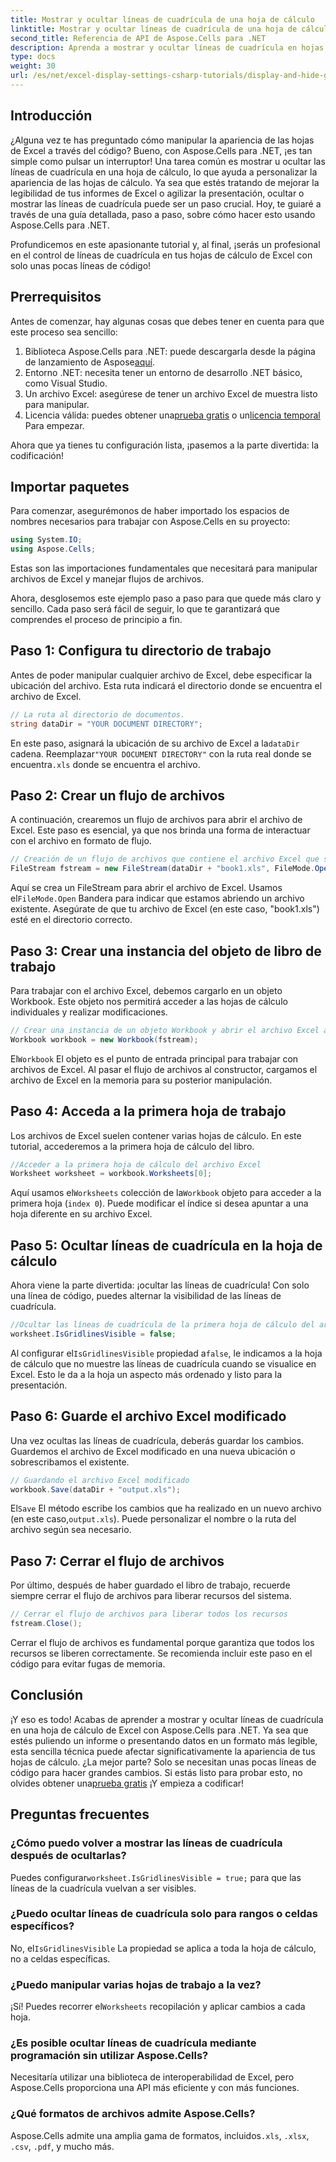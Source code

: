 ```yaml
---
title: Mostrar y ocultar líneas de cuadrícula de una hoja de cálculo
linktitle: Mostrar y ocultar líneas de cuadrícula de una hoja de cálculo
second_title: Referencia de API de Aspose.Cells para .NET
description: Aprenda a mostrar y ocultar líneas de cuadrícula en hojas de cálculo de Excel con Aspose.Cells para .NET. Tutorial paso a paso con ejemplos de código y explicaciones.
type: docs
weight: 30
url: /es/net/excel-display-settings-csharp-tutorials/display-and-hide-gridlines-of-worksheet/
---
```

## Introducción

¿Alguna vez te has preguntado cómo manipular la apariencia de las hojas de Excel a través del código? Bueno, con Aspose.Cells para .NET, ¡es tan simple como pulsar un interruptor! Una tarea común es mostrar u ocultar las líneas de cuadrícula en una hoja de cálculo, lo que ayuda a personalizar la apariencia de las hojas de cálculo. Ya sea que estés tratando de mejorar la legibilidad de tus informes de Excel o agilizar la presentación, ocultar o mostrar las líneas de cuadrícula puede ser un paso crucial. Hoy, te guiaré a través de una guía detallada, paso a paso, sobre cómo hacer esto usando Aspose.Cells para .NET.

Profundicemos en este apasionante tutorial y, al final, ¡serás un profesional en el control de líneas de cuadrícula en tus hojas de cálculo de Excel con solo unas pocas líneas de código!

## Prerrequisitos

Antes de comenzar, hay algunas cosas que debes tener en cuenta para que este proceso sea sencillo:

1.  Biblioteca Aspose.Cells para .NET: puede descargarla desde la página de lanzamiento de Aspose[aquí](https://releases.aspose.com/cells/net/).
2. Entorno .NET: necesita tener un entorno de desarrollo .NET básico, como Visual Studio.
3. Un archivo Excel: asegúrese de tener un archivo Excel de muestra listo para manipular.
4.  Licencia válida: puedes obtener una[prueba gratis](https://releases.aspose.com/) o un[licencia temporal](https://purchase.aspose.com/temporary-license/) Para empezar.

Ahora que ya tienes tu configuración lista, ¡pasemos a la parte divertida: la codificación!

## Importar paquetes

Para comenzar, asegurémonos de haber importado los espacios de nombres necesarios para trabajar con Aspose.Cells en su proyecto:

```csharp
using System.IO;
using Aspose.Cells;
```

Estas son las importaciones fundamentales que necesitará para manipular archivos de Excel y manejar flujos de archivos.

Ahora, desglosemos este ejemplo paso a paso para que quede más claro y sencillo. Cada paso será fácil de seguir, lo que te garantizará que comprendes el proceso de principio a fin.

## Paso 1: Configura tu directorio de trabajo

Antes de poder manipular cualquier archivo de Excel, debe especificar la ubicación del archivo. Esta ruta indicará el directorio donde se encuentra el archivo de Excel.

```csharp
// La ruta al directorio de documentos.
string dataDir = "YOUR DOCUMENT DIRECTORY";
```

 En este paso, asignará la ubicación de su archivo de Excel a la`dataDir` cadena. Reemplazar`"YOUR DOCUMENT DIRECTORY"` con la ruta real donde se encuentra`.xls` donde se encuentra el archivo.

## Paso 2: Crear un flujo de archivos

A continuación, crearemos un flujo de archivos para abrir el archivo de Excel. Este paso es esencial, ya que nos brinda una forma de interactuar con el archivo en formato de flujo.

```csharp
// Creación de un flujo de archivos que contiene el archivo Excel que se va a abrir
FileStream fstream = new FileStream(dataDir + "book1.xls", FileMode.Open);
```

 Aquí se crea un FileStream para abrir el archivo de Excel. Usamos el`FileMode.Open` Bandera para indicar que estamos abriendo un archivo existente. Asegúrate de que tu archivo de Excel (en este caso, "book1.xls") esté en el directorio correcto.

## Paso 3: Crear una instancia del objeto de libro de trabajo

Para trabajar con el archivo Excel, debemos cargarlo en un objeto Workbook. Este objeto nos permitirá acceder a las hojas de cálculo individuales y realizar modificaciones.

```csharp
// Crear una instancia de un objeto Workbook y abrir el archivo Excel a través de la secuencia de archivos
Workbook workbook = new Workbook(fstream);
```

 El`Workbook` El objeto es el punto de entrada principal para trabajar con archivos de Excel. Al pasar el flujo de archivos al constructor, cargamos el archivo de Excel en la memoria para su posterior manipulación.

## Paso 4: Acceda a la primera hoja de trabajo

Los archivos de Excel suelen contener varias hojas de cálculo. En este tutorial, accederemos a la primera hoja de cálculo del libro.

```csharp
//Acceder a la primera hoja de cálculo del archivo Excel
Worksheet worksheet = workbook.Worksheets[0];
```

 Aquí usamos el`Worksheets` colección de la`Workbook` objeto para acceder a la primera hoja (`index 0`). Puede modificar el índice si desea apuntar a una hoja diferente en su archivo Excel.

## Paso 5: Ocultar líneas de cuadrícula en la hoja de cálculo

Ahora viene la parte divertida: ¡ocultar las líneas de cuadrícula! Con solo una línea de código, puedes alternar la visibilidad de las líneas de cuadrícula.

```csharp
//Ocultar las líneas de cuadrícula de la primera hoja de cálculo del archivo Excel
worksheet.IsGridlinesVisible = false;
```

 Al configurar el`IsGridlinesVisible` propiedad a`false`, le indicamos a la hoja de cálculo que no muestre las líneas de cuadrícula cuando se visualice en Excel. Esto le da a la hoja un aspecto más ordenado y listo para la presentación.

## Paso 6: Guarde el archivo Excel modificado

Una vez ocultas las líneas de cuadrícula, deberás guardar los cambios. Guardemos el archivo de Excel modificado en una nueva ubicación o sobrescribamos el existente.

```csharp
// Guardando el archivo Excel modificado
workbook.Save(dataDir + "output.xls");
```

 El`Save` El método escribe los cambios que ha realizado en un nuevo archivo (en este caso,`output.xls`). Puede personalizar el nombre o la ruta del archivo según sea necesario.

## Paso 7: Cerrar el flujo de archivos

Por último, después de haber guardado el libro de trabajo, recuerde siempre cerrar el flujo de archivos para liberar recursos del sistema.

```csharp
// Cerrar el flujo de archivos para liberar todos los recursos
fstream.Close();
```

Cerrar el flujo de archivos es fundamental porque garantiza que todos los recursos se liberen correctamente. Se recomienda incluir este paso en el código para evitar fugas de memoria.

## Conclusión

¡Y eso es todo! Acabas de aprender a mostrar y ocultar líneas de cuadrícula en una hoja de cálculo de Excel con Aspose.Cells para .NET. Ya sea que estés puliendo un informe o presentando datos en un formato más legible, esta sencilla técnica puede afectar significativamente la apariencia de tus hojas de cálculo. ¿La mejor parte? Solo se necesitan unas pocas líneas de código para hacer grandes cambios. Si estás listo para probar esto, no olvides obtener una[prueba gratis](https://releases.aspose.com/) ¡Y empieza a codificar!

## Preguntas frecuentes

### ¿Cómo puedo volver a mostrar las líneas de cuadrícula después de ocultarlas?  
 Puedes configurar`worksheet.IsGridlinesVisible = true;` para que las líneas de la cuadrícula vuelvan a ser visibles.

### ¿Puedo ocultar líneas de cuadrícula solo para rangos o celdas específicos?  
 No, el`IsGridlinesVisible` La propiedad se aplica a toda la hoja de cálculo, no a celdas específicas.

### ¿Puedo manipular varias hojas de trabajo a la vez?  
 ¡Sí! Puedes recorrer el`Worksheets` recopilación y aplicar cambios a cada hoja.

### ¿Es posible ocultar líneas de cuadrícula mediante programación sin utilizar Aspose.Cells?  
Necesitaría utilizar una biblioteca de interoperabilidad de Excel, pero Aspose.Cells proporciona una API más eficiente y con más funciones.

### ¿Qué formatos de archivos admite Aspose.Cells?  
 Aspose.Cells admite una amplia gama de formatos, incluidos`.xls`, `.xlsx`, `.csv`, `.pdf`, y mucho más.